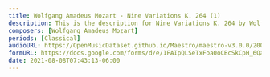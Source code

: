 ```yaml
---
title: Wolfgang Amadeus Mozart - Nine Variations K. 264 (1)
description: This is the description for Nine Variations K. 264 by Wolfgang Amadeus Mozart
composers: [Wolfgang Amadeus Mozart]
periods: [Classical]
audioURL: https://OpenMusicDataset.github.io/Maestro/maestro-v3.0.0/2009/MIDI-Unprocessed_04_R1_2009_01-03_ORIG_MID--AUDIO_04_R1_2009_04_R1_2009_02_WAV.midi
formURL: https://docs.google.com/forms/d/e/1FAIpQLSeTxFoa0oCBcSkCpH_6QadSy84zs3Qwh-yy-Kc3qfZHuC6VLw/viewform
date: 2021-08-08T07:43:13-06:00
---
```

